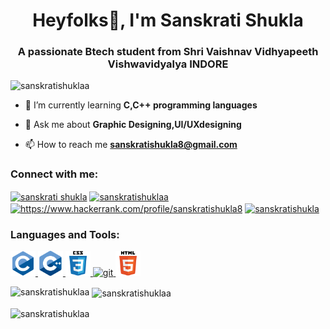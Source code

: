 <h1 align="center">Heyfolks👋, I'm Sanskrati Shukla</h1>
<h3 align="center">A passionate Btech student from Shri Vaishnav Vidhyapeeth Vishwavidyalya INDORE</h3>

<p align="left"> <img src="https://komarev.com/ghpvc/?username=sanskratishuklaa&label=Profile%20views&color=0e75b6&style=flat" alt="sanskratishuklaa" /> </p>

- 🌱 I’m currently learning **C,C++ programming languages**

- 💬 Ask me about **Graphic Designing,UI/UXdesigning**

- 📫 How to reach me **sanskratishukla8@gmail.com**

<h3 align="left">Connect with me:</h3>
<p align="left">
<a href="https://linkedin.com/in/sanskrati shukla" target="blank"><img align="center" src="https://raw.githubusercontent.com/rahuldkjain/github-profile-readme-generator/master/src/images/icons/Social/linked-in-alt.svg" alt="sanskrati shukla" height="30" width="40" /></a>
<a href="https://instagram.com/sanskratishuklaa" target="blank"><img align="center" src="https://raw.githubusercontent.com/rahuldkjain/github-profile-readme-generator/master/src/images/icons/Social/instagram.svg" alt="sanskratishuklaa" height="30" width="40" /></a>
<a href="https://www.hackerrank.com/https://www.hackerrank.com/profile/sanskratishukla8" target="blank"><img align="center" src="https://raw.githubusercontent.com/rahuldkjain/github-profile-readme-generator/master/src/images/icons/Social/hackerrank.svg" alt="https://www.hackerrank.com/profile/sanskratishukla8" height="30" width="40" /></a>
<a href="https://www.leetcode.com/sanskratishukla" target="blank"><img align="center" src="https://raw.githubusercontent.com/rahuldkjain/github-profile-readme-generator/master/src/images/icons/Social/leet-code.svg" alt="sanskratishukla" height="30" width="40" /></a>
</p>

<h3 align="left">Languages and Tools:</h3>
<p align="left"> <a href="https://www.cprogramming.com/" target="_blank" rel="noreferrer"> <img src="https://raw.githubusercontent.com/devicons/devicon/master/icons/c/c-original.svg" alt="c" width="40" height="40"/> </a> <a href="https://www.w3schools.com/cpp/" target="_blank" rel="noreferrer"> <img src="https://raw.githubusercontent.com/devicons/devicon/master/icons/cplusplus/cplusplus-original.svg" alt="cplusplus" width="40" height="40"/> </a> <a href="https://www.w3schools.com/css/" target="_blank" rel="noreferrer"> <img src="https://raw.githubusercontent.com/devicons/devicon/master/icons/css3/css3-original-wordmark.svg" alt="css3" width="40" height="40"/> </a> <a href="https://git-scm.com/" target="_blank" rel="noreferrer"> <img src="https://www.vectorlogo.zone/logos/git-scm/git-scm-icon.svg" alt="git" width="40" height="40"/> </a> <a href="https://www.w3.org/html/" target="_blank" rel="noreferrer"> <img src="https://raw.githubusercontent.com/devicons/devicon/master/icons/html5/html5-original-wordmark.svg" alt="html5" width="40" height="40"/> </a> </p>

<p><img align="left" src="https://github-readme-stats.vercel.app/api/top-langs?username=sanskratishuklaa&show_icons=true&locale=en&layout=compact" alt="sanskratishuklaa" /></p>

<p>&nbsp;<img align="center" src="https://github-readme-stats.vercel.app/api?username=sanskratishuklaa&show_icons=true&locale=en" alt="sanskratishuklaa" /></p>

<p><img align="center" src="https://github-readme-streak-stats.herokuapp.com/?user=sanskratishuklaa&" alt="sanskratishuklaa" /></p>
